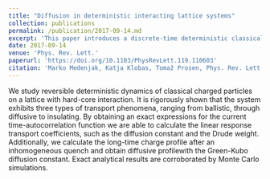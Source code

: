 ```yaml
---
title: "Diffusion in deterministic interacting lattice systems"
collection: publications
permalink: /publication/2017-09-14.md
excerpt: 'This paper introduces a discrete-time deterministic classical model of difussion.'
date: 2017-09-14
venue: 'Phys. Rev. Lett.'
paperurl: 'https://doi.org/10.1103/PhysRevLett.119.110603'
citation: 'Marko Medenjak, Katja Klobas, Tomaž Prosen, Phys. Rev. Lett. **119**, 110603 (2017).' 
---
```


We study reversible deterministic dynamics of classical charged particles on a lattice with hard-core interaction. It is rigorously shown that the system exhibits three types of transport phenomena, ranging from ballistic, through diffusive to insulating. By obtaining an exact expressions for the current time-autocorrelation function we are able to calculate the linear response transport coefficients, such as the diffusion constant and the Drude weight. Additionally, we calculate the long-time charge profile after an inhomogeneous quench and obtain diffusive profilewith the Green-Kubo diffusion constant. Exact analytical results are corroborated by Monte Carlo simulations.
